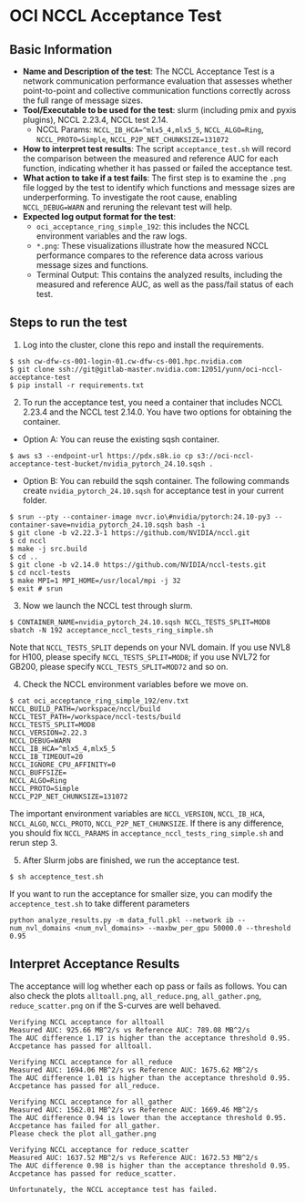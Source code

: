 # OCI NCCL Acceptance Test
## Basic Information
 - **Name and Description of the test**: The NCCL Acceptance Test is a network communication performance evaluation that assesses whether point-to-point and collective communication functions correctly across the full range of message sizes.
 - **Tool/Executable to be used for the test**: slurm (including pmix and pyxis plugins), NCCL 2.23.4, NCCL test 2.14.
   - NCCL Params: `NCCL_IB_HCA=^mlx5_4,mlx5_5`, `NCCL_ALGO=Ring`, `NCCL_PROTO=Simple`, `NCCL_P2P_NET_CHUNKSIZE=131072`
 - **How to interpret test results**: The script `acceptance_test.sh` will record the comparison between the measured and reference AUC for each function, indicating whether it has passed or failed the acceptance test.
 - **What action to take if a test fails**: The first step is to examine the `.png` file logged by the test to identify which functions and message sizes are underperforming. To investigate the root cause, enabling `NCCL_DEBUG=WARN` and reruning the relevant test will help.
 - **Expected log output format for the test**:
   - `oci_acceptance_ring_simple_192`: this includes the NCCL environment variables and the raw logs.
   - `*.png`: These visualizations illustrate how the measured NCCL performance compares to the reference data across various message sizes and functions.
   - Terminal Output: This contains the analyzed results, including the measured and reference AUC, as well as the pass/fail status of each test.
## Steps to run the test
1. Log into the cluster, clone this repo and install the requirements.
```console
$ ssh cw-dfw-cs-001-login-01.cw-dfw-cs-001.hpc.nvidia.com
$ git clone ssh://git@gitlab-master.nvidia.com:12051/yunn/oci-nccl-acceptance-test
$ pip install -r requirements.txt
```
2. To run the acceptance test, you need a container that includes NCCL 2.23.4 and the NCCL test 2.14.0. You have two options for obtaining the container.
 - Option A: You can reuse the existing sqsh container.
```console
$ aws s3 --endpoint-url https://pdx.s8k.io cp s3://oci-nccl-acceptance-test-bucket/nvidia_pytorch_24.10.sqsh .
```
 - Option B: You can rebuild the sqsh container. The following commands create `nvidia_pytorch_24.10.sqsh` for acceptance test in your current folder.
```console
$ srun --pty --container-image nvcr.io\#nvidia/pytorch:24.10-py3 --container-save=nvidia_pytorch_24.10.sqsh bash -i
$ git clone -b v2.22.3-1 https://github.com/NVIDIA/nccl.git
$ cd nccl
$ make -j src.build
$ cd ..
$ git clone -b v2.14.0 https://github.com/NVIDIA/nccl-tests.git
$ cd nccl-tests
$ make MPI=1 MPI_HOME=/usr/local/mpi -j 32
$ exit # srun
```
3. Now we launch the NCCL test through slurm.
```console
$ CONTAINER_NAME=nvidia_pytorch_24.10.sqsh NCCL_TESTS_SPLIT=MOD8 sbatch -N 192 acceptance_nccl_tests_ring_simple.sh
```
Note that `NCCL_TESTS_SPLIT` depends on your NVL domain. If you use NVL8 for H100, please specify `NCCL_TESTS_SPLIT=MOD8`; if you use NVL72 for GB200, please specify `NCCL_TESTS_SPLIT=MOD72` and so on.

4. Check the NCCL environment variables before we move on.
```console
$ cat oci_acceptance_ring_simple_192/env.txt
NCCL_BUILD_PATH=/workspace/nccl/build
NCCL_TEST_PATH=/workspace/nccl-tests/build
NCCL_TESTS_SPLIT=MOD8
NCCL_VERSION=2.22.3
NCCL_DEBUG=WARN
NCCL_IB_HCA=^mlx5_4,mlx5_5
NCCL_IB_TIMEOUT=20
NCCL_IGNORE_CPU_AFFINITY=0
NCCL_BUFFSIZE=
NCCL_ALGO=Ring
NCCL_PROTO=Simple
NCCL_P2P_NET_CHUNKSIZE=131072
```
The important environment variables are `NCCL_VERSION`, `NCCL_IB_HCA`, `NCCL_ALGO`, `NCCL_PROTO`, `NCCL_P2P_NET_CHUNKSIZE`. If there is any difference, you should fix `NCCL_PARAMS` in `acceptance_nccl_tests_ring_simple.sh` and rerun step 3.

5. After Slurm jobs are finished, we run the acceptance test.
```console
$ sh acceptence_test.sh
```
If you want to run the acceptance for smaller size, you can modify the `acceptence_test.sh` to take different parameters
```
python analyze_results.py -m data_full.pkl --network ib --num_nvl_domains <num_nvl_domains> --maxbw_per_gpu 50000.0 --threshold 0.95
```

## Interpret Acceptance Results
The acceptance will log whether each op pass or fails as follows. You can also check the plots `alltoall.png`, `all_reduce.png`, `all_gather.png`, `reduce_scatter.png` on if the S-curves are well behaved.
```
Verifying NCCL acceptance for alltoall
Measured AUC: 925.66 MB^2/s vs Reference AUC: 789.08 MB^2/s
The AUC difference 1.17 is higher than the acceptance threshold 0.95. Accpetance has passed for alltoall.

Verifying NCCL acceptance for all_reduce
Measured AUC: 1694.06 MB^2/s vs Reference AUC: 1675.62 MB^2/s
The AUC difference 1.01 is higher than the acceptance threshold 0.95. Accpetance has passed for all_reduce.

Verifying NCCL acceptance for all_gather
Measured AUC: 1562.01 MB^2/s vs Reference AUC: 1669.46 MB^2/s
The AUC difference 0.94 is lower than the acceptance threshold 0.95. Accpetance has failed for all_gather.
Please check the plot all_gather.png

Verifying NCCL acceptance for reduce_scatter
Measured AUC: 1637.52 MB^2/s vs Reference AUC: 1672.53 MB^2/s
The AUC difference 0.98 is higher than the acceptance threshold 0.95. Accpetance has passed for reduce_scatter.

Unfortunately, the NCCL acceptance test has failed.
```
